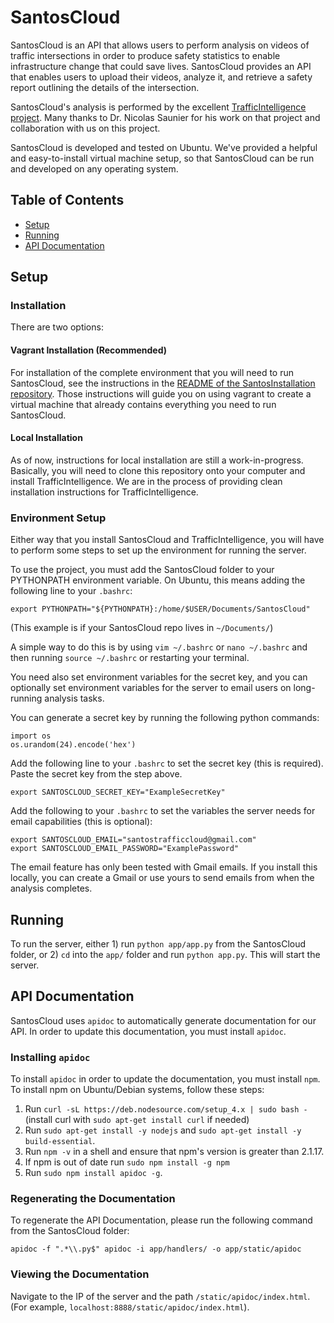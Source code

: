 # SantosCloud

SantosCloud is an API that allows users to perform analysis on videos of traffic intersections in order to produce safety statistics to enable infrastructure change that could save lives. SantosCloud provides an API that enables users to upload their videos, analyze it, and retrieve a safety report outlining the details of the intersection.

SantosCloud's analysis is performed by the excellent [TrafficIntelligence project](https://bitbucket.org/Nicolas/trafficintelligence/wiki/Home). Many thanks to Dr. Nicolas Saunier for his work on that project and collaboration with us on this project.

SantosCloud is developed and tested on Ubuntu. We've provided a helpful and easy-to-install virtual machine setup, so that SantosCloud can be run and developed on any operating system.

## Table of Contents

- [Setup](#setup)
- [Running](#running)
- [API Documentation](#api-documentation)

## Setup

### Installation

There are two options:

#### Vagrant Installation (Recommended)

For installation of the complete environment that you will need to run SantosCloud, see the instructions in the [README of the SantosInstallation repository](https://github.com/santosfamilyfoundation/SantosInstallation). Those instructions will guide you on using vagrant to create a virtual machine that already contains everything you need to run SantosCloud.

#### Local Installation

As of now, instructions for local installation are still a work-in-progress. Basically, you will need to clone this repository onto your computer and install TrafficIntelligence. We are in the process of providing clean installation instructions for TrafficIntelligence.

### Environment Setup

Either way that you install SantosCloud and TrafficIntelligence, you will have to perform some steps to set up the environment for running the server.

To use the project, you must add the SantosCloud folder to your PYTHONPATH environment variable. On Ubuntu, this means adding the following line to your `.bashrc`:

```
export PYTHONPATH="${PYTHONPATH}:/home/$USER/Documents/SantosCloud"
```

(This example is if your SantosCloud repo lives in `~/Documents/`)

A simple way to do this is by using `vim ~/.bashrc` or `nano ~/.bashrc` and then running `source ~/.bashrc` or restarting your terminal.

You need also set environment variables for the secret key, and you can optionally set environment variables for the server to email users on long-running analysis tasks. 

You can generate a secret key by running the following python commands:

```
import os
os.urandom(24).encode('hex')
```

Add the following line to your `.bashrc` to set the secret key (this is required). Paste the secret key from the step above.

```
export SANTOSCLOUD_SECRET_KEY="ExampleSecretKey"
```

Add the following to your `.bashrc` to set the variables the server needs for email capabilities (this is optional):

```
export SANTOSCLOUD_EMAIL="santostrafficcloud@gmail.com"
export SANTOSCLOUD_EMAIL_PASSWORD="ExamplePassword"
```

The email feature has only been tested with Gmail emails. If you install this locally, you can create a Gmail or use yours to send emails from when the analysis completes.

## Running

To run the server, either 1) run `python app/app.py` from the SantosCloud folder, or 2) `cd` into the `app/` folder and run `python app.py`. This will start the server.

## API Documentation

SantosCloud uses `apidoc` to automatically generate documentation for our API. In order to update this documentation, you must install `apidoc`.

### Installing `apidoc`

To install `apidoc` in order to update the documentation, you must install `npm`. To install npm on Ubuntu/Debian systems, follow these steps:

1. Run `curl -sL https://deb.nodesource.com/setup_4.x | sudo bash -` (install curl with `sudo apt-get install curl` if needed)
2. Run `sudo apt-get install -y nodejs` and `sudo apt-get install -y build-essential`.
3. Run `npm -v` in a shell and ensure that npm's version is greater than 2.1.17.
4. If npm is out of date run `sudo npm install -g npm`
5. Run `sudo npm install apidoc -g`.

### Regenerating the Documentation

To regenerate the API Documentation, please run the following command from the SantosCloud folder:

```
apidoc -f ".*\\.py$" apidoc -i app/handlers/ -o app/static/apidoc
```

### Viewing the Documentation

Navigate to the IP of the server and the path `/static/apidoc/index.html`. (For example, `localhost:8888/static/apidoc/index.html`).

